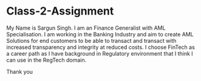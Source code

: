 # Class-2-Assignment
My Name is Sargun Singh. I am an Finance Generalist with AML Specialisation. I am working in the Banking Industry and aim to create AML Solutions for end customers to be able to transact and transact with increased transparency and integrity at reduced costs. I choose FinTech as a career path as I have background in Regulatory environment that I think I can use in the RegTech domain. 

Thank you
